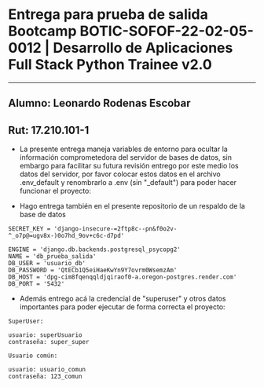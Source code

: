 # Entrega para prueba de salida Bootcamp BOTIC-SOFOF-22-02-05-0012 | Desarrollo de Aplicaciones Full Stack Python Trainee v2.0
---

## Alumno: Leonardo Rodenas Escobar
## Rut: 17.210.101-1

- La presente entrega maneja variables de entorno para ocultar la información comprometedora del servidor de bases de datos, sin embargo para facilitar su futura revisión entrego por este medio los datos del servidor, por favor colocar estos datos en el archivo .env_default y renombrarlo a .env (sin "_default") para poder hacer funcionar el proyecto:

- Hago entrega también en el presente repositorio de un respaldo de la base de datos

```
SECRET_KEY = 'django-insecure-=2ftp8c--pn&f0o2v-^_o7p@=ugv8x-)0o7hd_9ov+c6c-d7pd'

ENGINE = 'django.db.backends.postgresql_psycopg2'
NAME = 'db_prueba_salida'
DB_USER = 'usuario_db'
DB_PASSWORD = 'QtECb1Q5eiHaeKwYn9Y7ovrm0WsemzAm'
DB_HOST = 'dpg-cim8fqenqqldjqiraof0-a.oregon-postgres.render.com'
DB_PORT = '5432'
```

- Además entrego acá la credencial de "superuser" y otros datos importantes para poder ejecutar de forma  correcta el proyecto:

```
SuperUser:

usuario: superUsuario
contraseña: super_super

Usuario común:

usuario: usuario_comun
contraseña: 123_comun  

```